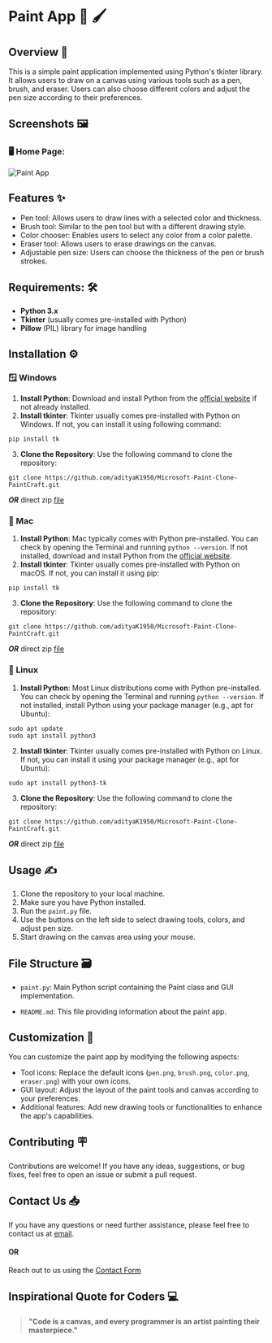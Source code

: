# Paint App 🎨 🖌️

## Overview 📖

This is a simple paint application implemented using Python's tkinter library. It allows users to draw on a canvas using various tools such as a pen, brush, and eraser. Users can also choose different colors and adjust the pen size according to their preferences.

## Screenshots 🖼️

### 🖥️ Home Page:
![Paint App](https://github.com/adityaK1950/Flappy-Santa-Hand-Game/assets/156563981/c9ccc947-5667-46b1-8ed4-0ea774c60fed)


## Features ✨

- Pen tool: Allows users to draw lines with a selected color and thickness.
- Brush tool: Similar to the pen tool but with a different drawing style.
- Color chooser: Enables users to select any color from a color palette.
- Eraser tool: Allows users to erase drawings on the canvas.
- Adjustable pen size: Users can choose the thickness of the pen or brush strokes.

## Requirements: 🛠️

- **Python 3.x**
- **Tkinter** (usually comes pre-installed with Python)
- **Pillow** (PIL) library for image handling


## Installation ⚙️

### 🪟 Windows 

1. **Install Python**: Download and install Python from the [official website](https://www.python.org/downloads/) if not already installed.
2. **Install tkinter**: Tkinter usually comes pre-installed with Python on Windows. If not, you can install it using following command:
```
pip install tk
```
3. **Clone the Repository**: Use the following command to clone the repository:
```
git clone https://github.com/adityaK1950/Microsoft-Paint-Clone-PaintCraft.git

```
***OR*** direct zip [file]()


### 🍏 Mac

1. **Install Python**: Mac typically comes with Python pre-installed. You can check by opening the Terminal and running `python --version`. If not installed, download and install Python from the [official website](https://www.python.org/downloads/).
2. **Install tkinter**: Tkinter usually comes pre-installed with Python on macOS. If not, you can install it using pip:
```
pip install tk
```
3. **Clone the Repository**: Use the following command to clone the repository:
```
git clone https://github.com/adityaK1950/Microsoft-Paint-Clone-PaintCraft.git
```
***OR*** direct zip [file]()


### 🐧 Linux

1. **Install Python**: Most Linux distributions come with Python pre-installed. You can check by opening the Terminal and running `python --version`. If not installed, install Python using your package manager (e.g., apt for Ubuntu):
```
sudo apt update
sudo apt install python3
```
2. **Install tkinter**: Tkinter usually comes pre-installed with Python on Linux. If not, you can install it using your package manager (e.g., apt for Ubuntu):
```
sudo apt install python3-tk
```
3. **Clone the Repository**: Use the following command to clone the repository:
```
git clone https://github.com/adityaK1950/Microsoft-Paint-Clone-PaintCraft.git
```
***OR*** direct zip [file]()


## Usage ✍ 

1. Clone the repository to your local machine.
2. Make sure you have Python installed.
3. Run the `paint.py` file.
4. Use the buttons on the left side to select drawing tools, colors, and adjust pen size.
5. Start drawing on the canvas area using your mouse.

## File Structure 🗃️

- `paint.py`: Main Python script containing the Paint class and GUI implementation.

- `README.md`: This file providing information about the paint app.


## Customization 🔧

You can customize the paint app by modifying the following aspects:

- Tool icons: Replace the default icons (`pen.png`, `brush.png`, `color.png`, `eraser.png`) with your own icons.
- GUI layout: Adjust the layout of the paint tools and canvas according to your preferences.
- Additional features: Add new drawing tools or functionalities to enhance the app's capabilities.

## Contributing 🪧

Contributions are welcome! If you have any ideas, suggestions, or bug fixes, feel free to open an issue or submit a pull request.

## Contact Us 📥

If you have any questions or need further assistance, please feel free to contact us at [email]( adityakakadeoffice@gmail.com).
#### OR
Reach out to us using the [Contact Form](https://forms.gle/cEcJ9uEiz1XVbsuw8)

## Inspirational Quote for Coders 💻
> #### "Code is a canvas, and every programmer is an artist painting their masterpiece."

